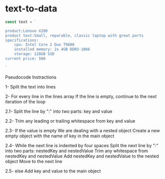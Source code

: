 # text-to-data
```js
const text = `

product:Lenovo X200
product text:Small, reparable, classic laptop with great ports
specifications:
    cpu: Intel Core 2 Duo T9600
    installed memory: 2x 4GB DDR3-1066
    storage: 128GB SSD
current price: 500

`

```


Pseudocode Instractions

1- Split the text into lines

2- For every line in the lines array 
    If the line is empty, continue to the next iteration of the loop

   2.1- Split the line by ":" into two parts: key and value

   2.2- Trim any leading or trailing whitespace from key and value

  2.3-  If the value is empty 
        We are dealing with a nested object
        Create a new empty object with the name of key in the main object

   2.4-   While the next line is indented by four spaces 
            Split the next line by ":" into two parts: nestedKey and nestedValue
            Trim any whitespace from nestedKey and nestedValue
            Add nestedKey and nestedValue to the nested object
            Move to the next line
        
2.5-    else 
        Add key and value to the main object
    

